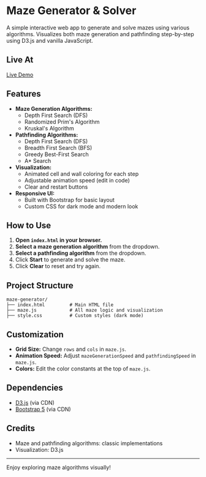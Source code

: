 # Maze Generator & Solver

A simple interactive web app to generate and solve mazes using various algorithms. Visualizes both maze generation and pathfinding step-by-step using D3.js and vanilla JavaScript.

## Live At
[Live Demo](https://koteswar1008.github.io/PathFinder/)

## Features
- **Maze Generation Algorithms:**
  - Depth First Search (DFS)
  - Randomized Prim's Algorithm
  - Kruskal's Algorithm
- **Pathfinding Algorithms:**
  - Depth First Search (DFS)
  - Breadth First Search (BFS)
  - Greedy Best-First Search
  - A* Search
- **Visualization:**
  - Animated cell and wall coloring for each step
  - Adjustable animation speed (edit in code)
  - Clear and restart buttons
- **Responsive UI:**
  - Built with Bootstrap for basic layout
  - Custom CSS for dark mode and modern look

## How to Use
1. **Open `index.html` in your browser.**
2. **Select a maze generation algorithm** from the dropdown.
3. **Select a pathfinding algorithm** from the dropdown.
4. Click **Start** to generate and solve the maze.
5. Click **Clear** to reset and try again.

## Project Structure
```
maze-generator/
├── index.html         # Main HTML file
├── maze.js            # All maze logic and visualization
├── style.css          # Custom styles (dark mode)
```

## Customization
- **Grid Size:** Change `rows` and `cols` in `maze.js`.
- **Animation Speed:** Adjust `mazeGenerationSpeed` and `pathfindingSpeed` in `maze.js`.
- **Colors:** Edit the color constants at the top of `maze.js`.

## Dependencies
- [D3.js](https://d3js.org/) (via CDN)
- [Bootstrap 5](https://getbootstrap.com/) (via CDN)

## Credits
- Maze and pathfinding algorithms: classic implementations
- Visualization: D3.js

---
Enjoy exploring maze algorithms visually!
